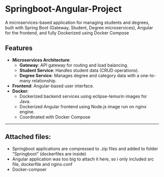 # Springboot-Angular-Project

A microservices-based application for managing students and degrees, built with Spring Boot (Gateway, Student, Degree microservices), Angular for the frontend, and fully Dockerized using Docker Compose

## **Features**
- **Microservices Architecture**:
  - **Gateway**: API gateway for routing and load balancing.
  - **Student Service**: Handles student data (CRUD operations).
  - **Degree Service**: Manages degree and category data with a one-to-many relationship.
- **Frontend**: Angular-based user interface.
- **Docker**:
  - Dockerized backend services using eclipse-temurin images for Java.
  - Dockerized Angular frontend using Node.js image run on nginx engine.
  - Coordinated with Docker Compose

---
## Attached files:

- Springboot applications are compressed to .zip files and added to folder "Springboot" (dockerfiles are inside)  
- Angular application was too big to attach it here, so i only included src file, dockerfile and nginx.conf
- Docker-compoer
